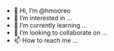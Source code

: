 - 👋 Hi, I’m @hmooreo
- 👀 I’m interested in ...
- 🌱 I’m currently learning ...
- 💞️ I’m looking to collaborate on ...
- 📫 How to reach me ...

<!---
haussian/haussian is a ✨ special ✨ repository because its `README.md` (this file) appears on your GitHub profile.
You can click the Preview link to take a look at your changes.
--->
